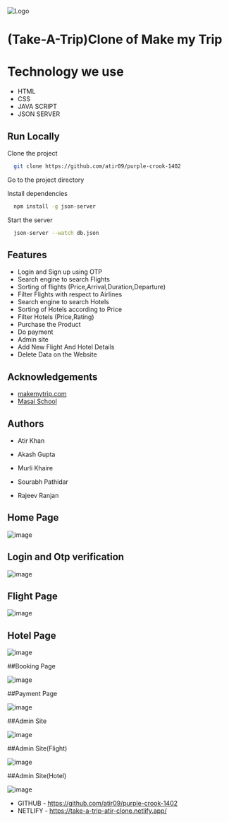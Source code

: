 
![Logo](https://imgak.mmtcdn.com/pwa_v3/pwa_hotel_assets/header/mmtLogoWhite.png)

# (Take-A-Trip)Clone of Make my Trip

# Technology we use


- HTML
- CSS
- JAVA SCRIPT
- JSON SERVER



## Run Locally

Clone the project

```bash
  git clone https://github.com/atir09/purple-crook-1402
```

Go to the project directory


Install dependencies

```bash
  npm install -g json-server
```


Start the server

```bash
  json-server --watch db.json
```




## Features

- Login and Sign up using OTP
- Search engine to search Flights
- Sorting of flights (Price,Arrival,Duration,Departure)
- Filter Flights with respect to Airlines
-  Search engine to search Hotels
- Sorting of Hotels according to Price
- Filter Hotels (Price,Rating)
- Purchase the Product
- Do payment
- Admin site 
- Add New Flight And Hotel Details
- Delete Data on the Website


## Acknowledgements

 - [makemytrip.com](https://www.makemytrip.com/)
 - [Masai School](https://masaischool.com/)


## Authors

-  Atir Khan

- Akash Gupta

- Murli Khaire

- Sourabh Pathidar

- Rajeev Ranjan

## Home Page


![image](https://drive.google.com/uc?export=view&id=1rMXPPAjk20bqgEOFdIpFbspYeC1OAtJV)


## Login and Otp verification

![image](https://drive.google.com/uc?export=view&id=1rGoQBin8NQ0AVW-u0jLmqekKZXSZ4YI6)


## Flight Page

![image](https://drive.google.com/uc?export=view&id=1vQvpRQcpf3yajdCpp5NTL1Rs0nss4QJm)


## Hotel Page

![image](https://drive.google.com/uc?export=view&id=1QXdTwlOVuxz7sd72FlGUSghR8NMeEkM1)


##Booking Page

![image](https://drive.google.com/uc?export=view&id=1t9viNPDOWB1AnssQaxvIVoSughDD0Y2h)


##Payment Page

![image](https://drive.google.com/uc?export=view&id=1cYK5spLx1zL-jitKwI-p7ftXGWDqu63h)


##Admin Site

![image](https://drive.google.com/uc?export=view&id=1vTKgKJ5HIVUhYReB2QyWM5Nzg5Y141GX)

##Admin Site(Flight)

![image](https://drive.google.com/uc?export=view&id=1rXvvNmKxOQx79fU55vIj1dv854byACVs)


##Admin Site(Hotel)

![image](https://drive.google.com/uc?export=view&id=1Ek5uuromp3QiE0rfxHeFzkINpXze4Oz9)





- GITHUB - https://github.com/atir09/purple-crook-1402
- NETLIFY - https://take-a-trip-atir-clone.netlify.app/

